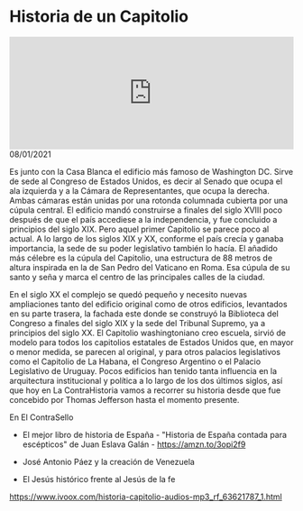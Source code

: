 # Historia de un Capitolio 
<iframe id='audio_88903085' frameborder='0' allowfullscreen='' scrolling='no' height='200' style='width:100%;' src='https://www.ivoox.com/player_ej_63621787_6_1.html' loading='lazy'></iframe>08/01/2021

Es junto con la Casa Blanca el edificio más famoso de Washington DC. Sirve de sede al Congreso de Estados Unidos, es decir al Senado que ocupa el ala izquierda y a la Cámara de Representantes, que ocupa la derecha. Ambas cámaras están unidas por una rotonda columnada cubierta por una cúpula central. El edificio mandó construirse a finales del siglo XVIII poco después de que el país accediese a la independencia, y fue concluido a principios del siglo XIX. Pero aquel primer Capitolio se parece poco al actual. A lo largo de los siglos XIX y XX, conforme el país crecía y ganaba importancia, la sede de su poder legislativo también lo hacía. El añadido más célebre es la cúpula del Capitolio, una estructura de 88 metros de altura inspirada en la de San Pedro del Vaticano en Roma. Esa cúpula de su santo y seña y marca el centro de las principales calles de la ciudad. 

 En el siglo XX el complejo se quedó pequeño y necesito nuevas ampliaciones tanto del edificio original como de otros edificios, levantados en su parte trasera, la fachada este donde se construyó la Biblioteca del Congreso a finales del siglo XIX y la sede del Tribunal Supremo, ya a principios del siglo XX. El Capitolio washingtoniano creo escuela, sirvió de modelo para todos los capitolios estatales de Estados Unidos que, en mayor o menor medida, se parecen al original, y para otros palacios legislativos como el Capitolio de La Habana, el Congreso Argentino o el Palacio Legislativo de Uruguay. Pocos edificios han tenido tanta influencia en la arquitectura institucional y política a lo largo de los dos últimos siglos, así que hoy en La ContraHistoria vamos a recorrer su historia desde que fue concebido por Thomas Jefferson hasta el momento presente.  

 En El ContraSello 

 - El mejor libro de historia de España - "Historia de España contada para escépticos" de Juan Eslava Galán - https://amzn.to/3opi2f9

 - José Antonio Páez y la creación de Venezuela 

 - El Jesús histórico frente al Jesús de la fe  

 

https://www.ivoox.com/historia-capitolio-audios-mp3_rf_63621787_1.html
